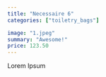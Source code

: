 ```yaml
---
title: "Necessaire 6"
categories: ["toiletry_bags"]

image: "1.jpeg"
summary: "Awesome!"
price: 123.50
---
```


Lorem Ipsum
